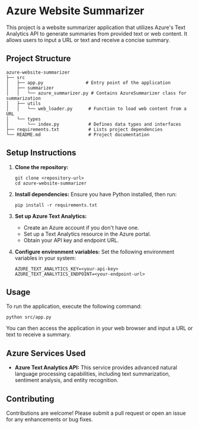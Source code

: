 # Azure Website Summarizer

This project is a website summarizer application that utilizes Azure's Text Analytics API to generate summaries from provided text or web content. It allows users to input a URL or text and receive a concise summary.

## Project Structure

```
azure-website-summarizer
├── src
│   ├── app.py                # Entry point of the application
│   ├── summarizer
│   │   └── azure_summarizer.py # Contains AzureSummarizer class for summarization
│   ├── utils
│   │   └── web_loader.py      # Function to load web content from a URL
│   └── types
│       └── index.py           # Defines data types and interfaces
├── requirements.txt           # Lists project dependencies
└── README.md                  # Project documentation
```

## Setup Instructions

1. **Clone the repository:**
   ```
   git clone <repository-url>
   cd azure-website-summarizer
   ```

2. **Install dependencies:**
   Ensure you have Python installed, then run:
   ```
   pip install -r requirements.txt
   ```

3. **Set up Azure Text Analytics:**
   - Create an Azure account if you don't have one.
   - Set up a Text Analytics resource in the Azure portal.
   - Obtain your API key and endpoint URL.

4. **Configure environment variables:**
   Set the following environment variables in your system:
   ```
   AZURE_TEXT_ANALYTICS_KEY=<your-api-key>
   AZURE_TEXT_ANALYTICS_ENDPOINT=<your-endpoint-url>
   ```

## Usage

To run the application, execute the following command:
```
python src/app.py
```

You can then access the application in your web browser and input a URL or text to receive a summary.

## Azure Services Used

- **Azure Text Analytics API:** This service provides advanced natural language processing capabilities, including text summarization, sentiment analysis, and entity recognition.

## Contributing

Contributions are welcome! Please submit a pull request or open an issue for any enhancements or bug fixes.